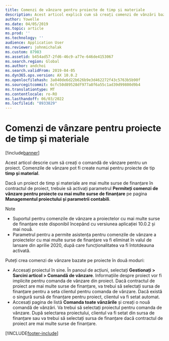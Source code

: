 ```yaml
---
title: Comenzi de vânzare pentru proiecte de timp și materiale
description: Acest articol explică cum să creați comenzi de vânzări bazate pe proiecte pentru proiecte de timp și materiale.
author: Yowelle
ms.date: 04/05/2019
ms.topic: article
ms.prod: ''
ms.technology: ''
audience: Application User
ms.reviewer: johnmichalak
ms.custom: 87983
ms.assetid: b454ad57-2fd6-46c9-a77e-646de4153067
ms.search.region: Global
ms.author: andchoi
ms.search.validFrom: 2019-04-05
ms.dyn365.ops.version: AX 10.0.2
ms.openlocfilehash: 3a040de6d22b626b9e3d462272f43c5763b5b90f
ms.sourcegitcommit: 6cfc50d89528df977a8f6a55c1ad39d99800d9b4
ms.translationtype: MT
ms.contentlocale: ro-RO
ms.lasthandoff: 06/03/2022
ms.locfileid: "8933829"
---
```

# <a name="project-sales-orders-for-time-and-material-projects"></a>Comenzi de vânzare pentru proiecte de timp și materiale

[!include[banner](../includes/banner.md)]

Acest articol descrie cum să creați o comandă de vânzare pentru un proiect. Comenzile de vânzare pot fi create numai pentru proiecte de tip **timp și material**.

Dacă un proiect de timp și materiale are mai multe surse de finanțare în contractul de proiect, trebuie să activați parametrul **Permiteți comenzi de vânzare pentru proiecte cu mai multe surse de finanțare** pe pagina **Managementul proiectului și parametrii contabili**. 

> [!NOTE]
> - Suportul pentru comenzile de vânzare a proiectelor cu mai multe surse de finanțare este disponibil începând cu versiunea aplicației 10.0.2 și mai nouă.
> - Parametrul pentru a permite asistența pentru comenzile de vânzare a proiectelor cu mai multe surse de finanțare va fi eliminat în valul de lansare din aprilie 2020, după care funcționalitatea va fi întotdeauna activată.

Puteți crea comenzi de vânzare bazate pe proiecte în două moduri:

- Accesați proiectul în sine. În panoul de acțiuni, selectați **Gestionați > Sarcini articol > Comandă de vânzare**. Informațiile despre proiect vor fi implicite pentru comanda de vânzare din proiect. Dacă contractul de proiect are mai multe surse de finanțare, va trebui să selectați sursa de finanțare pentru a seta clientul pentru comanda de vânzare. Dacă există o singură sursă de finanțare pentru proiect, clientul va fi setat automat.
- Accesați pagina de listă **Comanda toate vânzările** și creați o nouă comandă de vânzări. Va trebui să selectați proiectul pentru comanda de vânzare. După selectarea proiectului, clientul va fi setat din sursa de finanțare sau va trebui să selectați sursa de finanțare dacă contractul de proiect are mai multe surse de finanțare.



[!INCLUDE[footer-include](../includes/footer-banner.md)]